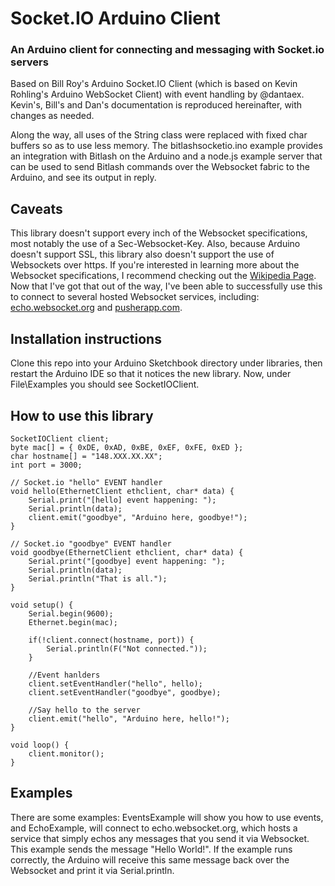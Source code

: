 # Socket.IO Arduino Client
### An Arduino client for connecting and messaging with Socket.io servers

Based on Bill Roy's Arduino Socket.IO Client (which is based on Kevin Rohling's Arduino WebSocket Client) with event handling by @dantaex. Kevin's, Bill's and Dan's documentation is reproduced hereinafter, with changes as needed.

Along the way, all uses of the String class were replaced with fixed char buffers so as to use less memory.
The bitlashsocketio.ino example provides an integration with Bitlash on the Arduino and a node.js example server that can be used to send Bitlash commands over the Websocket fabric to the Arduino, and see its output in reply.

## Caveats

This library doesn't support every inch of the Websocket specifications, most notably the use of a Sec-Websocket-Key. Also, because Arduino doesn't support SSL, this library also doesn't support the use of Websockets over https. If you're interested in learning more about the Websocket specifications, I recommend checking out the [Wikipedia Page](http://en.wikipedia.org/wiki/WebSocket). Now that I've got that out of the way, I've been able to successfully use this to connect to several hosted Websocket services, including: [echo.websocket.org](http://websocket.org/echo.html) and [pusherapp.com](http://pusherapp.com).

## Installation instructions

Clone this repo into your Arduino Sketchbook directory under libraries, then restart the Arduino IDE so that it notices the new library.  Now, under File\Examples you should see SocketIOClient.

## How to use this library

```
SocketIOClient client;
byte mac[] = { 0xDE, 0xAD, 0xBE, 0xEF, 0xFE, 0xED };
char hostname[] = "148.XXX.XX.XX";
int port = 3000;

// Socket.io "hello" EVENT handler
void hello(EthernetClient ethclient, char* data) {
    Serial.print("[hello] event happening: ");
    Serial.println(data);
    client.emit("goodbye", "Arduino here, goodbye!");
}

// Socket.io "goodbye" EVENT handler
void goodbye(EthernetClient ethclient, char* data) {
    Serial.print("[goodbye] event happening: ");
    Serial.println(data);
    Serial.println("That is all.");
}

void setup() {
    Serial.begin(9600);
    Ethernet.begin(mac);

    if(!client.connect(hostname, port)) {
        Serial.println(F("Not connected."));
    }

    //Event hanlders
    client.setEventHandler("hello", hello);
    client.setEventHandler("goodbye", goodbye);

    //Say hello to the server
    client.emit("hello", "Arduino here, hello!");
}

void loop() {
    client.monitor();
}

```

## Examples

There are some examples: EventsExample will show you how to use events, and EchoExample, will connect to echo.websocket.org, which hosts a service that simply echos any messages that you send it via Websocket.  This example sends the message "Hello World!".  If the example runs correctly, the Arduino will receive this same message back over the Websocket and print it via Serial.println.
